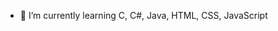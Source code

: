 
- 🌱 I’m currently learning C, C#, Java, HTML, CSS, JavaScript


<!---
TaylorBarringer/TaylorBarringer is a ✨ special ✨ repository because its `README.md` (this file) appears on your GitHub profile.
You can click the Preview link to take a look at your changes.
--->

